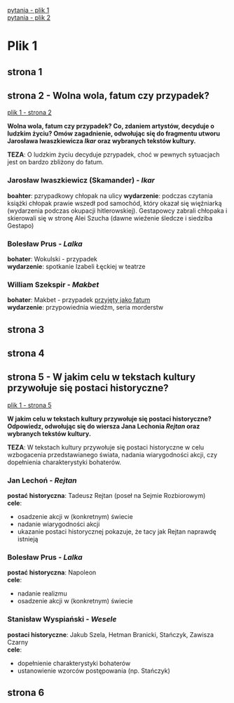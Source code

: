 [pytania - plik 1](Pytania_maturalne-1.pdf) </br>
[pytania - plik 2](Pytania_maturalne-2.pdf)

# Plik 1
## strona 1



## strona 2 - Wolna wola, fatum czy przypadek?
[plik 1 - strona 2](Pytania_maturalne-1.pdf)

**Wolna wola, fatum czy przypadek? Co, zdaniem artystów, decyduje o ludzkim życiu? Omów zagadnienie, odwołując się do fragmentu utworu Jarosława Iwaszkiewicza *Ikar* oraz wybranych tekstów kultury.**

**TEZA**: O ludzkim życiu decyduje pzrypadek, choć w pewnych sytuacjach jest on bardzo zbliżony do fatum.

### Jarosław Iwaszkiewicz (Skamander) - *Ikar*
**boahter**: pzrypadkowy chłopak na ulicy
**wydarzenie**: podczas czytania książki chłopak prawie wszedł pod samochód, który okazał się więźniarką (wydarzenia podczas okupacji hitlerowskiej). Gestapowcy zabrali chłopaka i skierowali się w stronę Alei Szucha (dawne wieźenie śledcze i siedziba Gestapo) 

### Bolesław Prus - *Lalka*
**bohater**: Wokulski - przypadek </br>
**wydarzenie**: spotkanie Izabeli Łęckiej w teatrze

### William Szekspir - *Makbet*
**bohater**: Makbet - przypadek <u>przyjęty jako fatum</u> </br>
**wydarzenie**: przypowiednia wiedźm, seria morderstw



## strona 3



## strona 4



## strona 5 - W jakim celu w tekstach kultury przywołuje się postaci historyczne?
[plik 1 - strona 5](Pytania_maturalne-1.pdf)

**W jakim celu w tekstach kultury przywołuje się postaci historyczne? Odpowiedz, odwołując się do wiersza Jana Lechonia *Rejtan* oraz wybranych tekstów kultury.**

**TEZA**: W tekstach kultury przywołuje się postaci historyczne w celu wzbogacenia przedstawianego świata, nadania wiarygodności akcji, czy dopełnienia charakterystyki bohaterów.

### Jan Lechoń - *Rejtan*
**postać historyczna**: Tadeusz Rejtan (poseł na Sejmie Rozbiorowym) </br>
**cele**: 
  - osadzenie akcji w (konkretnym) świecie
  - nadanie wiarygodności akcji
  - ukazanie postaci historycznej pokazuje, że tacy jak Rejtan naprawdę istnieją

### Bolesław Prus - *Lalka*
**postać historyczna**: Napoleon </br>
**cele**: 
  - nadanie realizmu
  - osadzenie akcji w (konkretnym) świecie

### Stanisław Wyspiański - *Wesele*
**postaci historyczne**: Jakub Szela, Hetman Branicki, Stańczyk, Zawisza Czarny </br>
**cele**:
  - dopełnienie charakterystyki bohaterów
  - ustanowienie wzorców postępowania (np. Stańczyk)



## strona 6